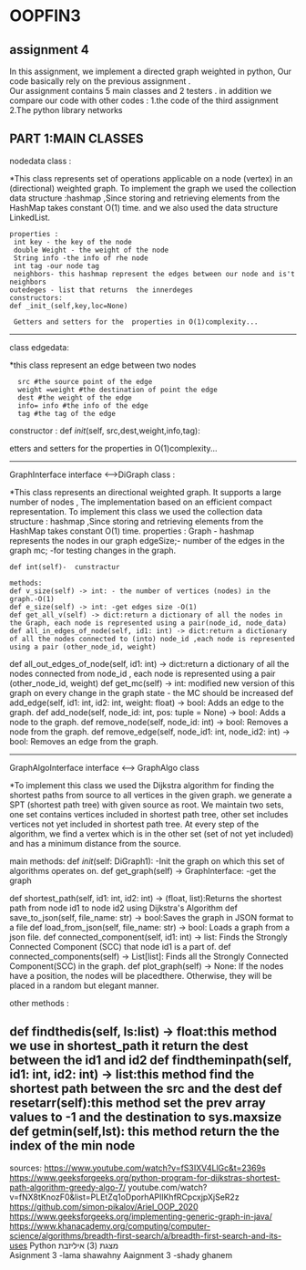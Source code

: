 # OOPFIN3
assignment 4
--------------------------------------------------------------
In this assignment, we implement a  directed graph weighted in python, 
Our code basically rely on the previous assignment .   
Our assignment contains  5 main classes and 2 testers .
in addition we compare our  code with other codes : 
1.the  code of the third  assignment  
2.The python library networks   

  PART 1:MAIN CLASSES
--------------------------------------------------------------------------------------------------------------------------------------------------------------
nodedata class :

*This class represents set of operations applicable on a node (vertex) in an (directional) weighted graph.
To implement the graph we used the  collection data structure :hashmap ,Since storing and retrieving elements from the HashMap takes constant O(1) time.
 and we also used the data structure LinkedList.

    properties :
     int key - the key of the node
     double Weight - the weight of the node
     String info -the info of rhe node
     int tag -our node tag
     neighbors- this hashmap represent the edges between our node and is't neighbors
    outedeges - list that returns  the innerdeges
    constructors:
    def _init_(self,key,loc=None)
     
     Getters and setters for the  properties in O(1)complexity...

  --------------------------------------------------------------------------------------------------------------------------------------------------------------
  class edgedata:

*this class represent an edge between two nodes

      src #the source point of the edge
      weight =weight #the destination of point the edge
      dest #the weight of the edge
      info= info #the info of the edge
      tag #the tag of the edge
constructor :
    def _init_(self, src,dest,weight,info,tag):
        
etters and setters for the  properties in O(1)complexity...

-----------------------------------------------------------------------------------------------------------------------------------------------------------------------
 GraphInterface interface  <-->DiGraph class :

 *This class represents an directional weighted graph. It supports a large number of nodes , The implementation  based on an efficient compact representation.
  To implement this class we used the  collection data structure : hashmap ,Since storing and retrieving elements from the HashMap takes constant O(1) time.
   properties :
     Graph - hashmap represents the nodes in our graph
     edgeSize;-  number of the edges in the graph
     mc; -for testing changes in the graph.
 
    def int(self)-  cunstractur

    methods:                                                 
    def v_size(self) -> int: - the number of vertices (nodes) in the graph.-O(1)
    def e_size(self) -> int: -get edges size -O(1)
    def get_all_v(self) -> dict:return a dictionary of all the nodes in the Graph, each node is represented using a pair(node_id, node_data)
    def all_in_edges_of_node(self, id1: int) -> dict:return a dictionary of all the nodes connected to (into) node_id ,each node is represented using a pair (other_node_id, weight)
   def all_out_edges_of_node(self, id1: int) -> dict:return a dictionary of all the nodes connected from node_id , each node is represented using a pair (other_node_id, weight)
    def get_mc(self) -> int: modified new version of this graph on every change in the graph state - the MC should be increased
    def add_edge(self, id1: int, id2: int, weight: float) -> bool: Adds an edge to the graph.
    def add_node(self, node_id: int, pos: tuple = None) -> bool:  Adds a node to the graph.
    def remove_node(self, node_id: int) -> bool: Removes a node from the graph.
    def remove_edge(self, node_id1: int, node_id2: int) -> bool: Removes an edge from the graph.

---------------------------------------------------------------------------------------------------------------------------------------------------------------------------------------------

  GraphAlgoInterface interface  <--> GraphAlgo class 

*To implement this class we used the Dijkstra  algorithm for finding the shortest paths from source to all vertices in the given graph.
 we generate a SPT (shortest path tree) with given source as root. We maintain two sets, one set contains vertices included in shortest path tree, other set includes vertices not yet included in shortest path tree. At every step of the algorithm, we find a vertex which is in the other set (set of not yet included) and has a minimum distance from the source.


  main methods:
   def _init_(self: DiGraph1): -Init the graph on which this set of algorithms operates on.
   def get_graph(self) -> GraphInterface: -get the graph 

   def shortest_path(self, id1: int, id2: int) -> (float, list):Returns the shortest path from node id1 to node id2 using Dijkstra's Algorithm
   def save_to_json(self, file_name: str) -> bool:Saves the graph in JSON format to a file
   def load_from_json(self, file_name: str) -> bool: Loads a graph from a json file.
   def connected_component(self, id1: int) -> list: Finds the Strongly Connected Component (SCC) that node id1 is a part of.
   def connected_components(self) -> List[list]: Finds all the Strongly Connected Component(SCC) in the graph.
   def plot_graph(self) -> None:  If the nodes have a position, the nodes will be placedthere.
   Otherwise, they will be placed in a random but elegant manner.

   other methods :

   def findthedis(self, ls:list) -> float:this method we use in shortest_path it return the dest between the id1 and id2
   def findtheminpath(self, id1: int, id2: int) -> list:this method find the shortest path between the src and the dest
   def resetarr(self):this method set the prev array values to -1 and the destination to sys.maxsize
   def getmin(self,lst): this method return the the index of the min node
---------------------------------------------------------------------------------------------------------------------------------------------------------------------------------------------

sources:
https://www.youtube.com/watch?v=fS3IXV4LlGc&t=2369s
https://www.geeksforgeeks.org/python-program-for-dijkstras-shortest-path-algorithm-greedy-algo-7/
youtube.com/watch?v=fNX8tKnozF0&list=PLEtZq1oDporhAPIlKhfRCpcxjpXjSeR2z
https://github.com/simon-pikalov/Ariel_OOP_2020
https://www.geeksforgeeks.org/implementing-generic-graph-in-java/
https://www.khanacademy.org/computing/computer-science/algorithms/breadth-first-search/a/breadth-first-search-and-its-uses
Python מצגת (3) איליזבת   
Asignment 3 -lama shawahny 
Aaignment 3 -shady ghanem  


